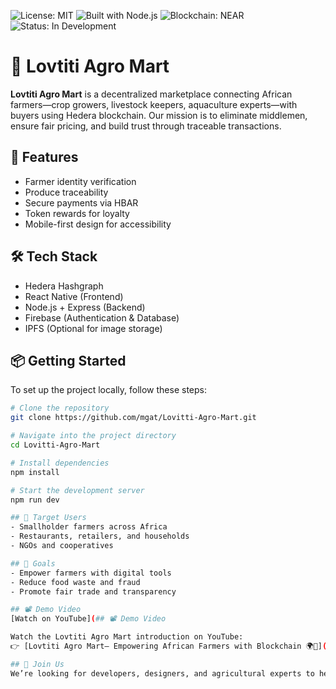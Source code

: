 ![License: MIT](https://img.shields.io/badge/License-MIT-yellow.svg)
![Built with Node.js](https://img.shields.io/badge/Node.js-Built-informational)
![Blockchain: NEAR](https://img.shields.io/badge/Blockchain-NEAR-informational)
![Status: In Development](https://img.shields.io/badge/Status-In_Development-informational)

# 🌾 Lovtiti Agro Mart 

**Lovtiti Agro Mart** is a decentralized marketplace connecting African farmers—crop growers, livestock keepers, aquaculture experts—with buyers using Hedera blockchain. Our mission is to eliminate middlemen, ensure fair pricing, and build trust through traceable transactions.

## 🚀 Features
- Farmer identity verification
- Produce traceability
- Secure payments via HBAR
- Token rewards for loyalty
- Mobile-first design for accessibility

## 🛠️ Tech Stack
- Hedera Hashgraph
- React Native (Frontend)
- Node.js + Express (Backend)
- Firebase (Authentication & Database)
- IPFS (Optional for image storage)

## 📦 Getting Started

To set up the project locally, follow these steps:

```bash
# Clone the repository
git clone https://github.com/mgat/Lovitti-Agro-Mart.git

# Navigate into the project directory
cd Lovitti-Agro-Mart

# Install dependencies
npm install

# Start the development server
npm run dev

## 📍 Target Users
- Smallholder farmers across Africa
- Restaurants, retailers, and households
- NGOs and cooperatives

## 🎯 Goals
- Empower farmers with digital tools
- Reduce food waste and fraud
- Promote fair trade and transparency

## 📽️ Demo Video
[Watch on YouTube](## 📽️ Demo Video

Watch the Lovtiti Agro Mart introduction on YouTube:  
👉 [Lovtiti Agro Mart– Empowering African Farmers with Blockchain 🌍🌾](https://youtube.com/shorts/C6lBP8DBQ6k?si=jNyXDb96iVu5fGAZ)

## 🤝 Join Us
We’re looking for developers, designers, and agricultural experts to help build this vision. Let’s collaborate!
